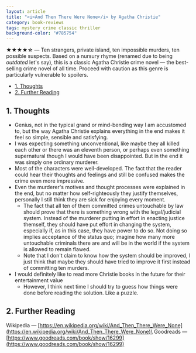 ```yaml
---
layout: article
title: "<i>And Then There Were None</i> by Agatha Christie"
category: book-reviews
tags: mystery crime classic thriller
background-color: "#785754"
---
```

★★★★☆ — Ten strangers, private island, ten impossible murders, ten possible suspects. Based on a nursury rhyme (renamed due to being *outdated* let's say), this is a classic Agatha Christie crime novel — the best-selling crime novel of all time. Proceed with caution as this genre is particularly vulnerable to spoilers.

<!--split-->

- [1. Thoughts](#1-thoughts)
- [2. Further Reading](#2-further-reading)

<!--split-->

## 1. Thoughts

* Genius, not in the typical grand or mind-bending way I am accustomed to, but the way Agatha Christie explains everything in the end makes it feel so simple, sensible and satisfying.
* I was expecting something unconventional, like maybe they all killed each other or there was an eleventh person, or perhaps even something supernatural though I would have been disappointed. But in the end it was simply one ordinary murderer.
* Most of the characters were well-developed. The fact that the reader could hear their thoughts and feelings and still be confused makes the crime even more impressive.
* Even the murderer's motives and thought processes were explained in the end, but no matter how self-righteously they justify themselves, personally I still think they are sick for enjoying every moment.
  * The fact that all ten of them committed crimes untouchable by law should prove that there is something wrong with the legal/judicial system. Instead of the murderer putting in effort in enacting justice themself, they should have put effort in changing the system, especially if, as in this case, they have power to do so. Not doing so implies acceptance of the status quo; imagine how many more untouchable criminals there are and will be in the world if the system is allowed to remain flawed.
  * Note that I don't claim to know how the system should be improved, I just think that maybe they should have tried to improve it first instead of committing ten murders.
* I would definitely like to read more Christie books in the future for their entertainment value
  * However, I think next time I should try to guess how things were done before reading the solution. Like a puzzle.

## 2. Further Reading
Wikipedia — [https://en.wikipedia.org/wiki/And_Then_There_Were_None](https://en.wikipedia.org/wiki/And_Then_There_Were_None)\
Goodreads — [https://www.goodreads.com/book/show/16299](https://www.goodreads.com/book/show/16299)